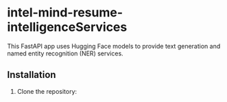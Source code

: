 # intel-mind-resume-intelligenceServices

This FastAPI app uses Hugging Face models to provide text generation and named entity recognition (NER) services.

## Installation

1. Clone the repository:
